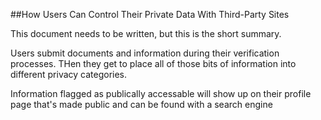 ##How Users Can Control Their Private Data With Third-Party Sites

This document needs to be written, but this is the short summary. 

Users submit documents and information during their verification processes. THen they get to place all of those bits of information into different privacy categories. 

Information flagged as publically accessable will show up on their profile page that's made public and can be found with a search engine

